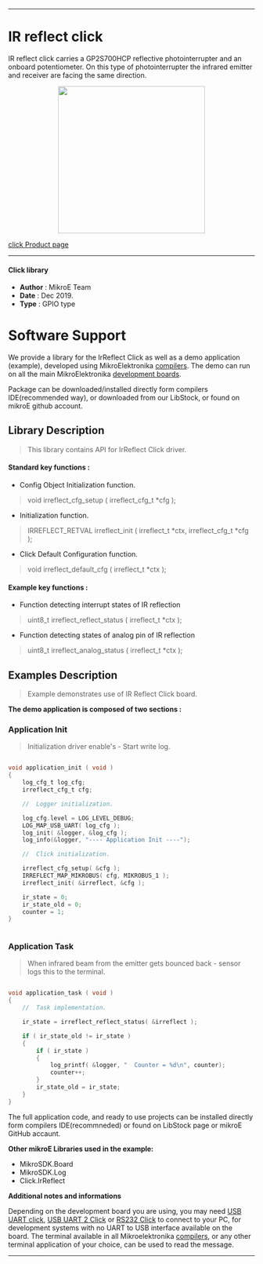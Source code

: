 
 

---
# IR reflect click

IR reflect click carries a GP2S700HCP reflective photointerrupter and an onboard potentiometer. On this type of photointerrupter the infrared emitter and receiver are facing the same direction.

<p align="center">
  <img src="https://download.mikroe.com/images/click_for_ide/irreflect_click.png" height=300px>
</p>

[click Product page](<https://www.mikroe.com/ir-reflect-click>)

---


#### Click library 

- **Author**        : MikroE Team
- **Date**          : Dec 2019.
- **Type**          : GPIO type


# Software Support

We provide a library for the IrReflect Click 
as well as a demo application (example), developed using MikroElektronika 
[compilers](https://shop.mikroe.com/compilers). 
The demo can run on all the main MikroElektronika [development boards](https://shop.mikroe.com/development-boards).

Package can be downloaded/installed directly form compilers IDE(recommended way), or downloaded from our LibStock, or found on mikroE github account. 

## Library Description

> This library contains API for IrReflect Click driver.

#### Standard key functions :

- Config Object Initialization function.
> void irreflect_cfg_setup ( irreflect_cfg_t *cfg ); 
 
- Initialization function.
> IRREFLECT_RETVAL irreflect_init ( irreflect_t *ctx, irreflect_cfg_t *cfg );

- Click Default Configuration function.
> void irreflect_default_cfg ( irreflect_t *ctx );


#### Example key functions :

- Function detecting interrupt states of IR reflection
> uint8_t irreflect_reflect_status ( irreflect_t *ctx );
 
- Function detecting states of analog pin of IR reflection
> uint8_t irreflect_analog_status ( irreflect_t *ctx );


## Examples Description

> Example demonstrates use of IR Reflect Click board.

**The demo application is composed of two sections :**

### Application Init 

> Initialization driver enable's - Start write log.

```c

void application_init ( void )
{
    log_cfg_t log_cfg;
    irreflect_cfg_t cfg;

    //  Logger initialization.

    log_cfg.level = LOG_LEVEL_DEBUG;
    LOG_MAP_USB_UART( log_cfg );
    log_init( &logger, &log_cfg );
    log_info(&logger, "---- Application Init ----");

    //  Click initialization.

    irreflect_cfg_setup( &cfg );
    IRREFLECT_MAP_MIKROBUS( cfg, MIKROBUS_1 );
    irreflect_init( &irreflect, &cfg );

    ir_state = 0;
    ir_state_old = 0;
    counter = 1;
}
  
```

### Application Task

> When infrared beam from the emitter gets bounced back - sensor logs this to the terminal.

```c

void application_task ( void )
{
    //  Task implementation.

    ir_state = irreflect_reflect_status( &irreflect );

    if ( ir_state_old != ir_state )
    {
        if ( ir_state )
        {
            log_printf( &logger, "  Counter = %d\n", counter);
            counter++;
        }
        ir_state_old = ir_state;
    }
}

```

The full application code, and ready to use projects can be  installed directly form compilers IDE(recommneded) or found on LibStock page or mikroE GitHub accaunt.

**Other mikroE Libraries used in the example:** 

- MikroSDK.Board
- MikroSDK.Log
- Click.IrReflect

**Additional notes and informations**

Depending on the development board you are using, you may need 
[USB UART click](https://shop.mikroe.com/usb-uart-click), 
[USB UART 2 Click](https://shop.mikroe.com/usb-uart-2-click) or 
[RS232 Click](https://shop.mikroe.com/rs232-click) to connect to your PC, for 
development systems with no UART to USB interface available on the board. The 
terminal available in all Mikroelektronika 
[compilers](https://shop.mikroe.com/compilers), or any other terminal application 
of your choice, can be used to read the message.



---
